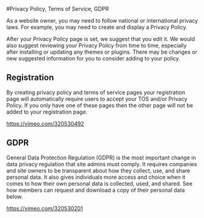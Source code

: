 #Privacy Policy, Terms of Service, GDPR

As a website owner, you may need to follow national or international privacy laws. For example, you may need to create and display a Privacy Policy.

After your Privacy Policy page is set, we suggest that you edit it. We would also suggest reviewing your Privacy Policy from time to time, especially after installing or updating any themes or plugins. There may be changes or new suggested information for you to consider adding to your policy.

Registration
------------

By creating privacy policy and terms of service pages your registration page will automatically require users to accept your TOS and/or Privacy Policy. If you only have one of these pages then the other page will not be added to your registration page.

https://vimeo.com/320530492

GDPR
----

General Data Protection Regulation (GDPR) is the most important change in data privacy regulation that site admins must comply. It requires companies and site owners to be transparent about how they collect, use, and share personal data. It also gives individuals more access and choice when it comes to how their own personal data is collected, used, and shared. See how members can request and download a copy of their personal data below.

https://vimeo.com/320530201
